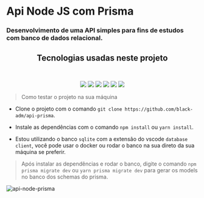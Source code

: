# Api Node JS com Prisma
### Desenvolvimento de uma API simples para fins de estudos com banco de dados relacional.

<h2 align="center">
 Tecnologias usadas neste projeto 
</h2>
<br>

<p align="center">
<img src="https://img.shields.io/badge/typescript-%23007ACC.svg?style=for-the-badge&logo=typescript&logoColor=white" />
<img src="https://img.shields.io/badge/node.js-6DA55F?style=for-the-badge&logo=node.js&logoColor=white" />
<img src="https://img.shields.io/badge/express.js-%23404d59.svg?style=for-the-badge&logo=express&logoColor=%2361DAFB" />
<img src="https://img.shields.io/badge/Prisma-3982CE?style=for-the-badge&logo=Prisma&logoColor=white" />
<img src="https://img.shields.io/badge/sqlite-%2307405e.svg?style=for-the-badge&logo=sqlite&logoColor=white" />
<img src="https://img.shields.io/badge/Insomnia-black?style=for-the-badge&logo=insomnia&logoColor=5849BE" />
</p>

> Como testar o projeto na sua máquina
- Clone o projeto com o comando `git clone https://github.com/black-adm/api-prisma`.

- Instale as dependências com o comando `npm install` ou `yarn install`.

- Estou utilizando o banco `sqlite` com a extensão do vscode `database client`, você pode usar o docker ou rodar o banco na sua direto da sua máquina se preferir.

> Após instalar as dependências e rodar o banco, digite o comando `npm prisma migrate dev` ou `yarn prisma migrate dev` para gerar os models no banco dos schemas do prisma.

![api-node-prisma](https://i.ibb.co/DLrwcQp/api-movie-prisma.png)


